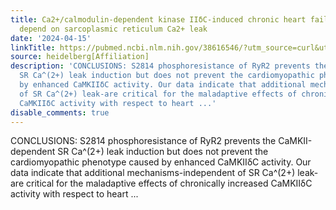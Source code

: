 ```yaml
---
title: Ca2+/calmodulin-dependent kinase IIδC-induced chronic heart failure does not
  depend on sarcoplasmic reticulum Ca2+ leak
date: '2024-04-15'
linkTitle: https://pubmed.ncbi.nlm.nih.gov/38616546/?utm_source=curl&utm_medium=rss&utm_campaign=pubmed-2&utm_content=1FakS-2QOkCT8HsMOQP1bCRQ4YzyumYOmxmF0moLsQ3dFB1E9V&fc=20220326224207&ff=20240415180531&v=2.18.0.post9+e462414
source: heidelberg[Affiliation]
description: 'CONCLUSIONS: S2814 phosphoresistance of RyR2 prevents the CaMKII-dependent
  SR Ca^(2+) leak induction but does not prevent the cardiomyopathic phenotype caused
  by enhanced CaMKIIδC activity. Our data indicate that additional mechanisms-independent
  of SR Ca^(2+) leak-are critical for the maladaptive effects of chronically increased
  CaMKIIδC activity with respect to heart ...'
disable_comments: true
---
```

CONCLUSIONS: S2814 phosphoresistance of RyR2 prevents the CaMKII-dependent SR Ca^(2+) leak induction but does not prevent the cardiomyopathic phenotype caused by enhanced CaMKIIδC activity. Our data indicate that additional mechanisms-independent of SR Ca^(2+) leak-are critical for the maladaptive effects of chronically increased CaMKIIδC activity with respect to heart ...